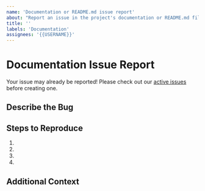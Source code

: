 ```yaml
---
name: 'Documentation or README.md issue report'
about: "Report an issue in the project's documentation or README.md file."
title: ''
labels: 'Documentation'
assignees: '{{USERNAME}}'
---
```


# Documentation Issue Report

Your issue may already be reported!
Please check out our [active issues](https://github.com/{{REPOSITORY}}/issues) before creating one.

## Describe the Bug

<!--
A clear and concise description of the bug
-->

## Steps to Reproduce

<!--
e.g.:
1. Navigate to docs/x
2. Go to...
3. See error
-->

1.
2.
3.
4.

## Additional Context

<!--
Any other extra context or information
-->
